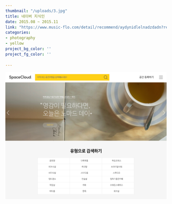 ```yaml
---
thumbnail: "/uploads/3.jpg"
title: 네이버 지식인
date: 2015.08 ~ 2015.11
link: "https://www.music-flo.com/detail/recommend/aydynidlelnadzdadn?recommendType=RC_CF_TR"
categories:
- photography
- yellow
project_bg_color: ''
project_fg_color: ''

---
```

![](/uploads/3.jpg)